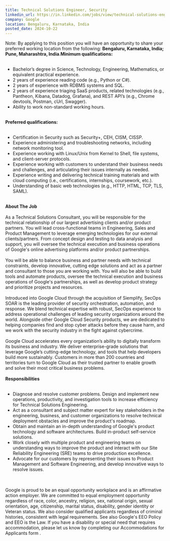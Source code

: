 ```yaml
---
title: Technical Solutions Engineer, Security
linkedin_url: https://in.linkedin.com/jobs/view/technical-solutions-engineer-security-at-google-4020463876?position=8&pageNum=2&refId=WaRXv89Fg5lz9wSRLXkvvw%3D%3D&trackingId=NfdKFtplSW4nzlCaRLgWQQ%3D%3D
company: Google
location: Bengaluru, Karnataka, India
posted_date: 2024-10-22
---
```


<div class="description__text description__text--rich">
<section class="show-more-less-html" data-max-lines="5">
<div class="show-more-less-html__markup show-more-less-html__markup--clamp-after-5 relative overflow-hidden">
          Note: By applying to this position you will have an opportunity to share your preferred working location from the following: <strong>Bengaluru, Karnataka, India; Pune, Maharashtra, India</strong>.<strong>Minimum qualifications:<br/><br/></strong><ul><li>Bachelor’s degree in Science, Technology, Engineering, Mathematics, or equivalent practical experience.</li><li>2 years of experience reading code (e.g., Python or C#).</li><li>2 years of experience with RDBMS systems and SQL.</li><li>2 years of experience triaging SaaS products, related technologies (e.g., Pantheon, Kibana, Datadog, Grafana), and REST API’s (e.g., Chrome devtools, Postman, cUrl, Swagger).</li><li>Ability to work non-standard working hours.<br/><br/></li></ul><strong>Preferred qualifications:<br/><br/></strong><ul><li>Certification in Security such as Security+, CEH, CISM, CISSP.</li><li>Experience administering and troubleshooting networks, including network monitoring tool.</li><li>Experience working with Linux/Unix from Kernel to Shell, file systems, and client-server protocols.</li><li>Experience working with customers to understand their business needs and challenges, and articulating their issues internally as needed.</li><li>Experience writing and delivering technical training materials and with cloud computing (i.e., certifications, internships, coursework, etc.).</li><li>Understanding of basic web technologies (e.g., HTTP, HTML, TCP, TLS, SAML).<br/><br/></li></ul><strong>About The Job<br/><br/></strong>As a Technical Solutions Consultant, you will be responsible for the technical relationship of our largest advertising clients and/or product partners. You will lead cross-functional teams in Engineering, Sales and Product Management to leverage emerging technologies for our external clients/partners. From concept design and testing to data analysis and support, you will oversee the technical execution and business operations of Google's online advertising platforms and/or product partnerships.<br/><br/>You will be able to balance business and partner needs with technical constraints, develop innovative, cutting edge solutions and act as a partner and consultant to those you are working with. You will also be able to build tools and automate products, oversee the technical execution and business operations of Google's partnerships, as well as develop product strategy and prioritize projects and resources.<br/><br/>Introduced into Google Cloud through the acquisition of Siemplify, SecOps SOAR is the leading provider of security orchestration, automation, and response. We blend technical expertise with robust, SecOps experience to address operational challenges of leading security organizations around the world. Alongside other Google Cloud Security products, we are dedicated to helping companies find and stop cyber attacks before they cause harm, and we work with the security industry in the fight against cybercrime.<br/><br/>Google Cloud accelerates every organization’s ability to digitally transform its business and industry. We deliver enterprise-grade solutions that leverage Google’s cutting-edge technology, and tools that help developers build more sustainably. Customers in more than 200 countries and territories turn to Google Cloud as their trusted partner to enable growth and solve their most critical business problems.<br/><br/><strong>Responsibilities<br/><br/></strong><ul><li>Diagnose and resolve customer problems. Design and implement new operations, productivity, and investigation tools to increase efficiency for Technical Solutions Engineering.</li><li>Act as a consultant and subject matter expert for key stakeholders in the engineering, business, and customer organizations to resolve technical deployment obstacles and improve the product's roadmap.</li><li>Obtain and maintain an in-depth understanding of Google's product technology and software architectures. Build in-product self-service solutions.</li><li>Work closely with multiple product and engineering teams on understanding ways to improve the product and interact with our Site Reliability Engineering (SRE) teams to drive production excellence.</li><li>Advocate for our customers by representing their issues to Product Management and Software Engineering, and develop innovative ways to resolve issues.<br/><br/><br/></li></ul>Google is proud to be an equal opportunity workplace and is an affirmative action employer. We are committed to equal employment opportunity regardless of race, color, ancestry, religion, sex, national origin, sexual orientation, age, citizenship, marital status, disability, gender identity or Veteran status. We also consider qualified applicants regardless of criminal histories, consistent with legal requirements. See also Google's EEO Policy and EEO is the Law. If you have a disability or special need that requires accommodation, please let us know by completing our Accommodations for Applicants form .
        </div>


<!-- --> </section>
</div>
